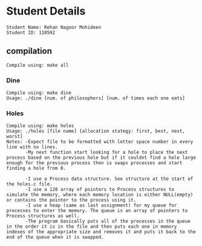 # Student Details
    Student Name: Rehan Nagoor Mohideen
    Student ID: 110592

## compilation
    Compile using: make all
    
### Dine
    Compile using: make dine
    Usage: ./dine [num. of philosophers] [num. of times each one eats]

### Holes
    Compile using: make holes
    Usage: ./holes [file name] [allocation stategy: first, best, next, worst]
    Notes: -Expect file to be formatted with letter space number in every line with no lines.
           -My next function start looking for a hole to place the next process based on the previous hole but if it couldnt find a hole large enough for the previous process then is swaps processes and start finding a hole from 0. 

           -I use a Process data structure. See structure at the start of the holes.c file.
           -I use a 128 array of pointers to Process structures to simulate the memory, where each memory location is either NULL(empty) or contains the pointer to the process using it.
           -I use a heap (same as last assignment) for my queue for processes to enter the memory. The queue is an array of pointers to Process structures as well.
           -The program basically puts all of the processes in the queue in the order it is in the file and then puts each one in memory indexes of the appropriate size and removes it and puts it back to the end of the queue when it is swapped.